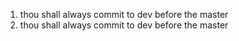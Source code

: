 1. thou shall always commit to dev before the master
1. thou shall always commit to dev before the master
